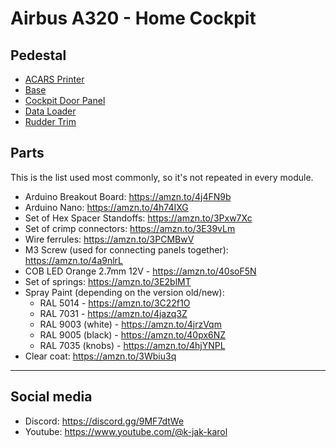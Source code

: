 # Airbus A320 - Home Cockpit

## Pedestal
- [ACARS Printer](./pedestal/acars_printer)
- [Base](./pedestal/base)
- [Cockpit Door Panel](./pedestal/cockpit_door_panel)
- [Data Loader](./pedestal/data_loader)
- [Rudder Trim](./pedestal/rudder_trim)

## Parts
This is the list used most commonly, so it's not repeated in every module.
- Arduino Breakout Board: https://amzn.to/4j4FN9b
- Arduino Nano: https://amzn.to/4h74IXG
- Set of Hex Spacer Standoffs: https://amzn.to/3Pxw7Xc
- Set of crimp connectors: https://amzn.to/3E39vLm
- Wire ferrules: https://amzn.to/3PCMBwV
- M3 Screw (used for connecting panels together): https://amzn.to/4a9nlrL
- COB LED Orange 2.7mm 12V - https://amzn.to/40soF5N
- Set of springs: https://amzn.to/3E2blMT
- Spray Paint (depending on the version old/new):
  - RAL 5014 - https://amzn.to/3C22f1O
  - RAL 7031 - https://amzn.to/4jazq3Z
  - RAL 9003 (white) - https://amzn.to/4jrzVqm
  - RAL 9005 (black) - https://amzn.to/40px6NZ
  - RAL 7035 (knobs) - https://amzn.to/4hjYNPL
- Clear coat: https://amzn.to/3Wbiu3q

---
## Social media
- Discord: https://discord.gg/9MF7dtWe
- Youtube: https://www.youtube.com/@k-jak-karol
